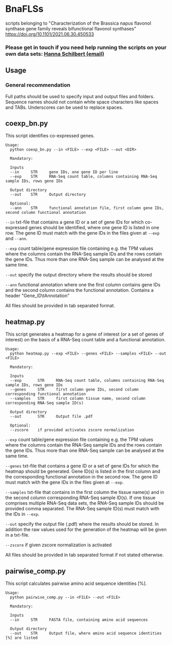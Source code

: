 # BnaFLSs 
scripts belonging to "Characterization of the Brassica napus flavonol synthase gene family reveals bifunctional flavonol synthases" https://doi.org/10.1101/2021.06.30.450533 

### Please get in touch if you need help running the scripts on your own data sets: [Hanna Schilbert (email)](mailto:hschilbe@cebitec.uni-bielefeld.de?subject=[GitHub]BnaFLSs_scripts_request) ###

## Usage

### General recommendation

Full paths should be used to specify input and output files and folders. Sequence names should not contain white space characters like spaces and TABs. Underscores can be used to replace spaces.

## coexp_bn.py
This script identifies co-expressed genes. 

```
Usage:
  python coexp_bn.py --in <FILE> --exp <FILE> --out <DIR>
  
  Mandatory:
  
  Inputs 
  --in     STR     gene IDs, one gene ID per line
  --exp    STR     RNA-Seq count table, columns containing RNA-Seq sample IDs, rows gene IDs
  
  Output directory
  --out    STR     Output directory
  
  Optional:
  --ann    STR     functional annotation file, first column gene IDs, second column functional annotation
```

`--in` txt-file that contains a gene ID or a set of gene IDs for which co-expressed genes should be identified, where one gene ID is listed in one row. The gene ID must match with the gene IDs in the files given at `--exp` and `--ann`.

`--exp` count table/gene expression file containing e.g. the TPM values where the columns contain the RNA-Seq sample IDs and the rows contain the gene IDs. Thus more than one RNA-Seq sample can be analysed at the same time. 

`--out` specify the output directory where the results should be stored

`--ann` functional annotation where one the first column contains gene IDs and the second column contains the functional annotation. Contains a header "Gene_ID\tAnnotation"

All files should be provided in tab separated format.

## heatmap.py
This script generates a heatmap for a gene of interest (or a set of genes of interest) on the basis of a RNA-Seq count table and a functional annotation. 

```
Usage:
  python heatmap.py --exp <FILE> --genes <FILE> --samples <FILE> --out <FILE>
  
  Mandatory:
  
  Inputs 
  --exp       STR     RNA-Seq count table, columns containing RNA-Seq sample IDs, rows gene IDs
  --genes     STR     first column gene IDs, second column corresponding functional annotation
  --samples   STR     first column tissue name, second column corresponding RNA-Seq sample ID(s)
  
  Output directory
  --out       STR     Output file .pdf
  
  Optional:
  --zscore    if provided activates zscore normalization
```

`--exp` count table/gene expression file containing e.g. the TPM values where the columns contain the RNA-Seq sample IDs and the rows contain the gene IDs. Thus more than one RNA-Seq sample can be analysed at the same time. 

`--genes` txt-file that contains a gene ID or a set of gene IDs for which the heatmap should be generated. Gene ID(s) is listed in the first column and the corresponding functional annotation in the second row. The gene ID must match with the gene IDs in the files given at `--exp`.

`--samples` txt-file that contains in the first column the tissue name(s) and in the second column corresponding RNA-Seq sample ID(s). If one tissue comprises multiple RNA-Seq data sets, the RNA-Seq sample IDs should be provided comma separated. The RNA-Seq sample ID(s) must match with the IDs in `--exp`.

`--out` specify the output file (.pdf) where the results should be stored. In addition the raw values used for the generation of the heatmap will be given in a txt-file.

`--zscore` if given zscore normalization is activated

All files should be provided in tab separated format if not stated otherwise.

## pairwise_comp.py
This script calculates pairwise amino acid sequence identities [%].

```
Usage:
  python pairwise_comp.py --in <FILE> --out <FILE>
  
  Mandatory:
  
  Inputs 
  --in     STR     FASTA file, containing amino acid sequences
  
  Output directory
  --out    STR     Output file, where amino acid sequence identities [%] are listed
  
```
